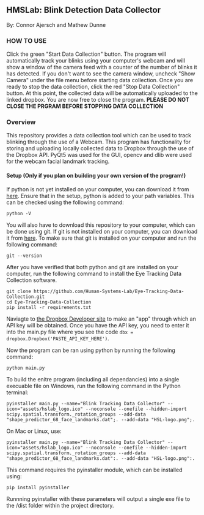 ## HMSLab: Blink Detection Data Collector
By: Connor Ajersch and Mathew Dunne

### HOW TO USE
Click the green "Start Data Collection" button. The program will automatically track your blinks using your computer's webcam and will show a window of the camera feed with a counter of the number of blinks it has detected. If you don't want to see the camera window, uncheck "Show Camera" under the file menu before starting data collection. Once you are ready to stop the data collection, click the red "Stop Data Collection" button. At this point, the collected data will be automatically uploaded to the linked dropbox. You are now free to close the program.
__PLEASE DO NOT CLOSE THE PRGRAM BEFORE STOPPING DATA COLLECTION__

### Overview
This repository provides a data collection tool which can be used to track blinking through the use of a Webcam. This program has functionality for storing and uploading locally collected data to Dropbox through the use of the Dropbox API. PyQt5 was used for the GUI, opencv and dlib were used for the webcam facial landmark tracking.

#### Setup (Only if you plan on building your own version of the program!)
If python is not yet installed on your computer, you can download it from [here](https://www.python.org/downloads/).  Ensure that in the setup, python is added to your path variables.  This can be checked using the following command:

 ```
python -V
```

You will also have to download this repository to your computer, which can be done using git.  If git is not installed on your computer, you can download it from [here](https://git-scm.com/download/win).  To make sure that git is installed on your computer and run the following command:

```
git --version
```

After you have verified that both python and git are installed on your computer, run the following command to install the Eye Tracking Data Collection software.

```
git clone https://github.com/Human-Systems-Lab/Eye-Tracking-Data-Collection.git
cd Eye-Tracking-Data-Collection
pip install -r requirements.txt
```

Naviagte to [the Dropbox Developer site](https://www.dropbox.com/developers) to make an "app" through which an API key will be obtained. Once you have the API key, you need to enter it into the main.py file where you see the code `dbx = dropbox.Dropbox('PASTE_API_KEY_HERE')`.

Now the program can be ran using python by running the following command:
```
python main.py
```

To build the enitre program (including all dependancies) into a single execuable file on Windows, run the following command in the Python terminal:

```
pyinstaller main.py --name="Blink Tracking Data Collector" --icon="assets/hslab_logo.ico" --noconsole --onefile --hidden-import scipy.spatial.transform._rotation_groups --add-data "shape_predictor_68_face_landmarks.dat";. --add-data "HSL-logo.png";.
```

On Mac or Linux, use:
```
pyinstaller main.py --name="Blink Tracking Data Collector" --icon="assets/hslab_logo.ico" --noconsole --onefile --hidden-import scipy.spatial.transform._rotation_groups --add-data "shape_predictor_68_face_landmarks.dat":. --add-data "HSL-logo.png":.
```

This command requires the pyinstaller module, which can be installed using:

```
pip install pyinstaller
```

Runnning pyinstaller with these parameters will output a single exe file to the /dist folder within the project directory.
